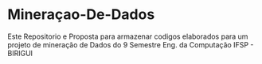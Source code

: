 # Mineraçao-De-Dados
Este Repositorio e Proposta para armazenar codigos elaborados para um projeto de mineração de Dados do 9 Semestre Eng. da Computação IFSP - BIRIGUI
